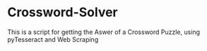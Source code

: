 # Crossword-Solver
This is a script for getting the Aswer of a Crossword Puzzle, using pyTesseract and Web Scraping
